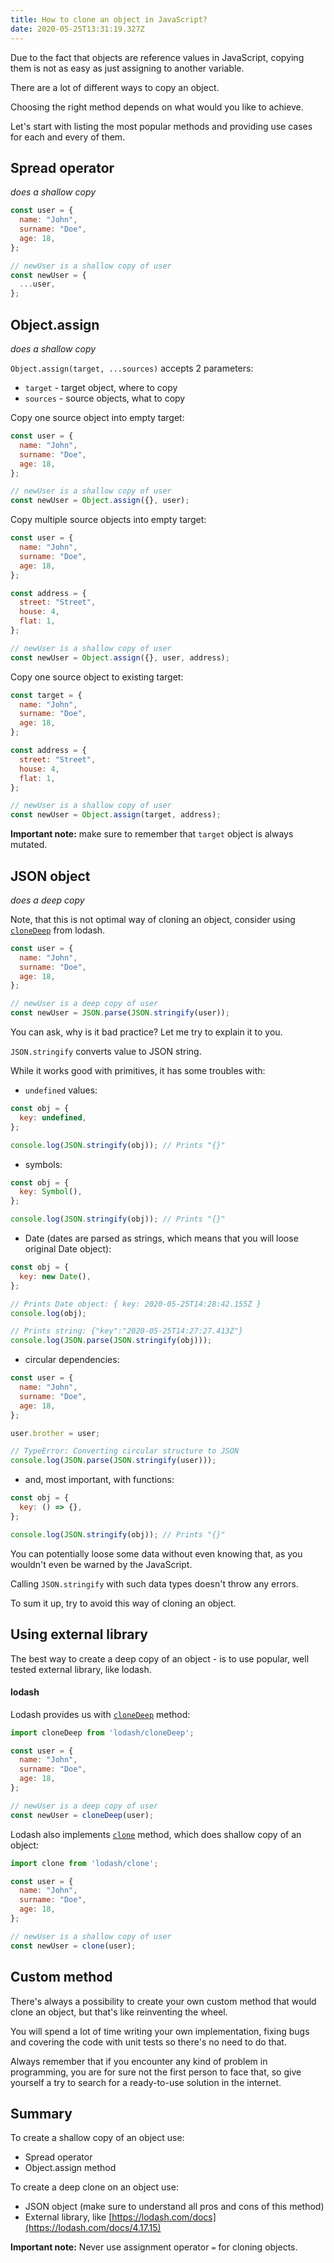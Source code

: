 ```yaml
---
title: How to clone an object in JavaScript?
date: 2020-05-25T13:31:19.327Z
---
```

Due to the fact that objects are reference values in JavaScript, copying them is not as easy as just assigning to another variable. 

There are a lot of different ways to copy an object. 

Choosing the right method depends on what would you like to achieve.

Let's start with listing the most popular methods and providing use cases for each and every of them.

## Spread operator

*does a shallow copy*

```javascript
const user = {
  name: "John",
  surname: "Doe",
  age: 18,
};

// newUser is a shallow copy of user
const newUser = {
  ...user,
};
```

## Object.assign

*does a shallow copy*

`Object.assign(target, ...sources)` accepts 2 parameters:

* `target` - target object, where to copy
* `sources` - source objects, what to copy

Copy one source object into empty target:

```javascript
const user = {
  name: "John",
  surname: "Doe",
  age: 18,
};

// newUser is a shallow copy of user
const newUser = Object.assign({}, user);
```

Copy multiple source objects into empty target:

```javascript
const user = {
  name: "John",
  surname: "Doe",
  age: 18,
};

const address = {
  street: "Street",
  house: 4,
  flat: 1,
};

// newUser is a shallow copy of user
const newUser = Object.assign({}, user, address);


```

Copy one source object to existing target:

```javascript
const target = {
  name: "John",
  surname: "Doe",
  age: 18,
};

const address = {
  street: "Street",
  house: 4,
  flat: 1,
};

// newUser is a shallow copy of user
const newUser = Object.assign(target, address);

```

**Important note:** make sure to remember that `target` object is always mutated.

## JSON object

*does a deep copy*

Note, that this is not optimal way of cloning an object, consider using [`cloneDeep`](https://lodash.com/docs/4.17.15#cloneDeep) from lodash.

```javascript
const user = {
  name: "John",
  surname: "Doe",
  age: 18,
};

// newUser is a deep copy of user
const newUser = JSON.parse(JSON.stringify(user));
```

You can ask, why is it bad practice? Let me try to explain it to you.

`JSON.stringify` converts value to JSON string.

While it works good with primitives, it has some troubles with:

* `undefined` values:

```javascript
const obj = {
  key: undefined,
};

console.log(JSON.stringify(obj)); // Prints "{}"
```

* symbols:

```javascript
const obj = {
  key: Symbol(),
};

console.log(JSON.stringify(obj)); // Prints "{}"
```

* Date (dates are parsed as strings, which means that you will loose original Date object):

```javascript
const obj = {
  key: new Date(),
};

// Prints Date object: { key: 2020-05-25T14:28:42.155Z }
console.log(obj); 

// Prints string: {"key":"2020-05-25T14:27:27.413Z"}
console.log(JSON.parse(JSON.stringify(obj)));
```

* circular dependencies:

```javascript
const user = {
  name: "John",
  surname: "Doe",
  age: 18,
};

user.brother = user;

// TypeError: Converting circular structure to JSON
console.log(JSON.parse(JSON.stringify(user)));
```

* and, most important, with functions:

```javascript
const obj = {
  key: () => {},
};

console.log(JSON.stringify(obj)); // Prints "{}"
```

You can potentially loose some data without even knowing that, as you wouldn't even be warned by the JavaScript.

Calling `JSON.stringify` with such data types doesn't throw any errors.

To sum it up, try to avoid this way of cloning an object.

## Using external library

The best way to create a deep copy of an object - is to use popular, well tested external library, like lodash.

#### lodash

Lodash provides us with [`cloneDeep`](https://lodash.com/docs/4.17.15#cloneDeep) method:

```javascript
import cloneDeep from 'lodash/cloneDeep';

const user = {
  name: "John",
  surname: "Doe",
  age: 18,
};

// newUser is a deep copy of user
const newUser = cloneDeep(user);
```

Lodash also implements [`clone`](https://lodash.com/docs/4.17.15#clone) method, which does shallow copy of an object:

```javascript
import clone from 'lodash/clone';

const user = {
  name: "John",
  surname: "Doe",
  age: 18,
};

// newUser is a shallow copy of user
const newUser = clone(user);
```

## Custom method

There's always a possibility to create your own custom method that would clone an object, but that's like reinventing the wheel.

You will spend a lot of time writing your own implementation, fixing bugs and covering the code with unit tests so there's no need to do that.

Always remember that if you encounter any kind of problem in programming, you are for sure not the first person to face that, so give yourself a try to search for a ready-to-use solution in the internet.

## Summary

To create a shallow copy of an object use:

* Spread operator
* Object.assign method

To create a deep clone on an object use:

* JSON object (make sure to understand all pros and cons of this method)
* External library, like [https://lodash.com/docs](https://lodash.com/docs/4.17.15)

**Important note:** Never use assignment operator `=` for cloning objects.